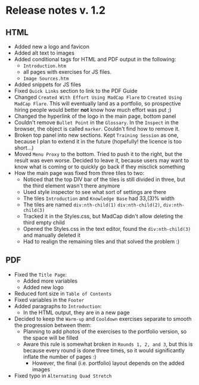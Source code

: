 # Release notes v. 1.2

## HTML
- Added new a logo and favicon
- Added alt text to images
- Added conditional tags for HTML and PDF output in the following:
	- `Introduction.htm`
	- all pages with exercises for JS files.
	- `Image Sources.htm`
- Added snippets for JS files
- Fixed `Quick Links` section to link to the PDF Guide
- Changed `Created With Effort Using MadCap Flare` to `Created Using MadCap Flare`. This will eventually land as a portfolio, so prospective hiring people would better **not** know how much effort was put ;)
- Changed the hyperlink of the logo in the main page, bottom panel
- Couldn't remove `Bullet Point` in the `Glossary`. In the `Inspect` in the browser, the object is called `marker`. Couldn't find how to remove it.
- Broken top panel into new sections. Kept `Training Session` as one, because I plan to extend it in the future (hopefully! the licence is too short...)
- Moved `Menu Proxy` to the bottom. Tried to push it to the right, but the result was even worse. Decided to leave it, because users may want to know what is coming or to quickly go back if they misclick something
- How the main page was fixed from three tiles to two:
	- Noticed that the top DIV bar of the tiles is still divided in three, but the third element wasn't there anymore
	- Used style inspector to see what sort of settings are there
	- The tiles `Introduction` and `Knowledge Base` had 33,(3)% width
	- The tiles are named  `div:nth-child(1)`  `div:nth-child(2)`, `div:nth-child(3)`
	- Tracked it in the Styles.css, but MadCap didn't allow deleting the third empty child
	- Opened the Styles.css in the text editor, found the `div:nth-child(3)` and manually deleted it
	- Had to realign the remaining tiles and that solved the problem :)

## PDF

- Fixed the `Title Page`:
	- Added more variables
	- Added new logo
- Reduced font size in `Table of Contents`
- Fixed variables in the `Footer`
- Added paragraphs to `Introduction`:
	- In the HTML output, they are in a new page
- Decided to keep the `Warm-up` and `Cooldown` exercises separate to smooth the progression between them:
	- Planning to add photos of the exercises to the portfolio version, so the space will be filled
	- Aware this rule is somewhat broken in `Rounds 1, 2, and 3`, but this is because every round is done three times, so it would significantly inflate the number of pages :)
		- However, the final (i.e. portfolio) layout depends on the added images
- Fixed typo in `Alternating Quad Stretch`
